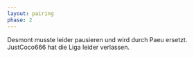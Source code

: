 ```yaml
---
layout: pairing
phase: 2
---
```

Desmont musste leider pausieren und wird durch Paeu ersetzt.
JustCoco666 hat die Liga leider verlassen.